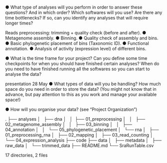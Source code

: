 ● What type of analyses will you perform in order to answer these questions? And in which order? Which softwares will you use? Are there any time bottlenecks? If so, can you identify any analyses that will require longer times?

Reads preprocessing: trimming + quality check (before and after). ● Metagenome assembly. ● Binning. ● Quality check of assembly and bins. ● Basic phylogenetic placement of bins (Taxonomic ID). ● Functional annotation. ● Analysis of activity (expression level) of different bins.

● What is the time frame for your project? Can you define some time checkpoints for when you should have finished certain analyses? When do you need to have finished running all the softwares so you can start to analyse the data?

presentation 28 May
● What types of data will you be handling? How much space do you need in order to store the data? (You might not know that in advance, but pay attention to this as you work and manage your available space!)

● How will you organise your data? (see “Project Organization”)


.
├── analyses
│   ├── dna
│   │ 
├── 01_preprocessing
│   │   ├── 02_metagenome_assembly
│   │   ├── 03_binning
│   │   ├── 04_annotation
│   │   └── 05_phylogenetic_placement
│   └── rna
│       ├── 01_preprocessing_rna
│       ├── 02_mapping
│       ├── 03_read_counting
│       └── 04_expression_analysis
├── code
├── data
│   ├── metadata
│   ├── raw_data
│   └── trimmed_data
├── README.md
└── SraRunTable.csv

17 directories, 2 files
